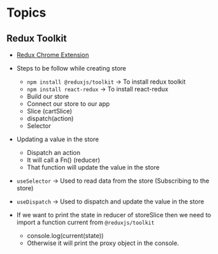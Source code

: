 # Topics

## Redux Toolkit

- [Redux Chrome Extension](https://chrome.google.com/webstore/detail/redux-devtools/lmhkpmbekcpmknklioeibfkpmmfibljd)
- Steps to be follow while creating store

  - `npm install @reduxjs/toolkit` -> To install redux toolkit
  - `npm install react-redux` -> To install react-redux
  - Build our store
  - Connect our store to our app
  - Slice (cartSlice)
  - dispatch(action)
  - Selector

- Updating a value in the store

  - Dispatch an action
  - It will call a Fn() (reducer)
  - That function will update the value in the store

- `useSelector` -> Used to read data from the store (Subscribing to the store)
- `useDispatch` -> Used to dispatch and update the value in the store

- If we want to print the state in reducer of storeSlice then we need to import a function current from `@reduxjs/toolkit`
  - console.log(current(state))
  - Otherwise it will print the proxy object in the console.
